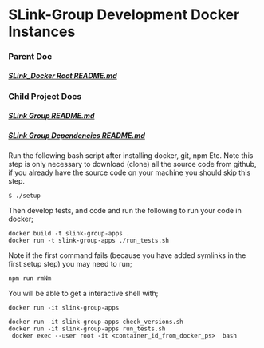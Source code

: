 # SLink-Group Development Docker Instances

### Parent Doc
##### [SLink_Docker Root README.md](../README.md)

### Child Project Docs
##### [SLink Group README.md](slink_group.ts.adligo.org/README.md)
##### [SLink Group Dependencies README.md](slink_group_deps.ts.adligo.org/README.md)

Run the following bash script after installing docker, git, npm Etc. 
Note this step is only necessary to download (clone) all the source code from github, if you already have the 
source code on your machine you should skip this step.

```
$ ./setup
```

Then develop tests, and code and run the following to run your code in docker;

```
docker build -t slink-group-apps .
docker run -t slink-group-apps ./run_tests.sh
```

Note if the first command fails (because you have added symlinks in the first setup step) you may need to run;

```
npm run rmNm
```

You will be able to get a interactive shell with;

```
docker run -it slink-group-apps
```

```
docker run -it slink-group-apps check_versions.sh
docker run -it slink-group-apps run_tests.sh
 docker exec --user root -it <container_id_from_docker_ps>  bash

```